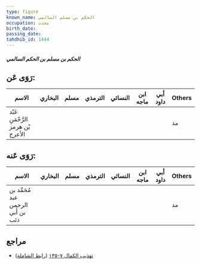 ```yaml
---
type: figure
known_name: الحكم بن مسلم السالمي
occupation: محدث
birth_date:
passing_date:
tahdhib_id: 1444
---
```

##### الحكم بن مسلم بن الحكم السالمي

## رَوَى عَن:
| الاسم                             | البخاري | مسلم | الترمذي | النسائي | ابن ماجه | أبي داود | Others |
| --------------------------------- | ------- | ---- | ------- | ------- | -------- | -------- | ------ |
| عَبْد الرَّحْمَنِ بْن هرمز الأعرج |         |      |         |         |          |          | مد     |
## رَوَى عَنه:
| الاسم                              | البخاري | مسلم | الترمذي | النسائي | ابن ماجه | أبي داود | Others |
| ---------------------------------- | ------- | ---- | ------- | ------- | -------- | -------- | ------ |
| مُحَمَّد بن عبد الرحمن بن أَبي ذئب |         |      |         |         |          |          | مد     |
## مراجع
- [تهذيب الكمال ٧-١٣٥](obsidian://open?vault=Tahdhib-al-Kamal&file=Figures/١٤٤٤-الحكم%20بن%20مسلم%20بن%20الحكم%20السالمي) ([رابط الشاملة](https://shamela.ws/book/3722/3357))